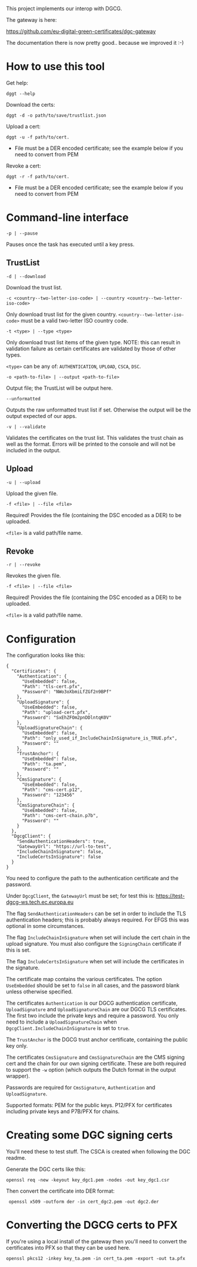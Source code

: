 This project implements our interop with DGCG.

The gateway is here:

https://github.com/eu-digital-green-certificates/dgc-gateway

The documentation there is now pretty good.. because we improved it :-)


# How to use this tool

Get help:

```dggt --help```

Download the certs:

```dggt -d -o path/to/save/trustlist.json```

Upload a cert:

```dggt -u -f path/to/cert.```

* File must be a DER encoded certificate; see the example below if you need to convert from PEM

Revoke a cert:

```dggt -r -f path/to/cert.```

* File must be a DER encoded certificate; see the example below if you need to convert from PEM


# Command-line interface

```-p | --pause```

Pauses once the task has executed until a key press.

## TrustList

```-d | --download```

Download the trust list.

```-c <country--two-letter-iso-code> | --country <country--two-letter-iso-code>```

Only download trust list for the given country. `<country--two-letter-iso-code>` must be a valid two-letter ISO country code.

```-t <type> | --type <type>```

Only download trust list items of the given type. NOTE: this can result in validation failure as certain certificates are validated by those of other types.

`<type>` can be any of: `AUTHENTICATION`, `UPLOAD`, `CSCA`, `DSC`.

```-o <path-to-file> | --output <path-to-file> ```

Output file; the TrustList will be output here.

```--unformatted```

Outputs the raw unformatted trust list if set. Otherwise the output will be the output expected of our apps.

```-v | --validate```

Validates the certificates on the trust list. This validates the trust chain as well as the format. Errors will be printed to the console and will not be included in the output.

## Upload

```-u | --upload```

Upload the given file.

```-f <file> | --file <file>```

Required! Provides the file (containing the DSC encoded as a DER) to be uploaded.

`<file>` is a valid path/file name.


## Revoke

```-r | --revoke```

Revokes the given file.

```-f <file> | --file <file>```

Required! Provides the file (containing the DSC encoded as a DER) to be uploaded.

`<file>` is a valid path/file name.


# Configuration

The configuration looks like this:

```
{
  "Certificates": {
    "Authentication": {
      "UseEmbedded": false,
      "Path": "tls-cert.pfx",
      "Password": "NWo3oXbmiLfZGf2n9BPf"
    },
    "UploadSignature": {
      "UseEmbedded": false,
      "Path": "upload-cert.pfx",
      "Password": "SxEhZFOm2pnDDlntqK0V"
    },
    "UploadSignatureChain": {
      "UseEmbedded": false,
      "Path": "only_used_if_IncludeChainInSignature_is_TRUE.pfx",
      "Password": ""
    },
    "TrustAnchor": {
      "UseEmbedded": false,
      "Path": "ta.pem",
      "Password": ""
    },
    "CmsSignature": {
      "UseEmbedded": false,
      "Path": "cms-cert.p12",
      "Password": "123456"
    },
    "CmsSignatureChain": {
      "UseEmbedded": false,
      "Path": "cms-cert-chain.p7b",
      "Password": ""
    }
  },
  "DgcgClient": {
    "SendAuthenticationHeaders": true,
    "GatewayUrl": "https://url-to-test",
    "IncludeChainInSignature": false,
    "IncludeCertsInSignature": false
  }
}
```

You need to configure the path to the authentication certificate and the password.

Under `DgcgClient`, the `GatewayUrl` must be set; for test this is: https://test-dgcg-ws.tech.ec.europa.eu

The flag `SendAuthenticationHeaders` can be set in order to include the TLS authentication headers; this is
probably always required. For EFGS this was optional in some circumstances.

The flag `IncludeChainInSignature` when set will include the cert chain in the upload signature. You must also 
configure the `SigningChain` certificate if this is set.

The flag `IncludeCertsInSignature` when set will include the certificates in the signature.


The certificate map contains the various certificates. The option `UseEmbedded` should be set to `false` in all
cases, and the password blank unless otherwise specified.

The certificates `Authentication` is our DGCG authentication certificate, `UploadSignature` and `UploadSignatureChain`
are our DGCG TLS certificates. The first two include the private keys and require a password. You only need to include
a `UploadSignatureChain` when `DgcgClient.IncludeChainInSignature` is set to `true`.

The `TrustAnchor` is the DGCG trust anchor certificate, containing the public key only.

The certificates `CmsSignature` and `CmsSignatureChain` are the CMS signing cert and the chain for our own signing 
certificate. These are both required to support the `-w` option (which outputs the Dutch format in the output wrapper).

Passwords are required for `CmsSignature`, `Authentication` and `UploadSignature`.

Supported formats: PEM for the public keys. P12/PFX for certificates including private keys and P7B/PFX for chains.


# Creating some DGC signing certs

You'll need these to test stuff. The CSCA is created when following the DGC readme.

Generate the DGC certs like this:

```
openssl req -new -keyout key_dgc1.pem -nodes -out key_dgc1.csr
```

Then convert the certificate into DER format:

```
 openssl x509 -outform der -in cert_dgc2.pem -out dgc2.der
```


# Converting the DGCG certs to PFX

If you're using a local install of the gateway then you'll need to convert the certificates into PFX so that they can be used here.

```
openssl pkcs12 -inkey key_ta.pem -in cert_ta.pem -export -out ta.pfx
```